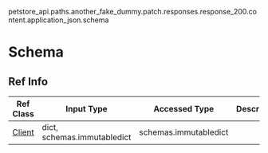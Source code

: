petstore_api.paths.another_fake_dummy.patch.responses.response_200.content.application_json.schema
# Schema

## Ref Info
Ref Class | Input Type | Accessed Type | Description
--------- | ---------- | ------------- | ------------
[Client](client.md) | dict, schemas.immutabledict | schemas.immutabledict |
